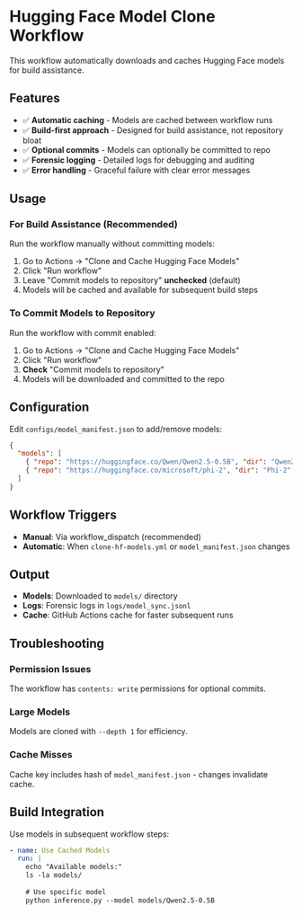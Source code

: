 # Hugging Face Model Clone Workflow

This workflow automatically downloads and caches Hugging Face models for build assistance.

## Features

- ✅ **Automatic caching** - Models are cached between workflow runs
- ✅ **Build-first approach** - Designed for build assistance, not repository bloat
- ✅ **Optional commits** - Models can optionally be committed to repo
- ✅ **Forensic logging** - Detailed logs for debugging and auditing
- ✅ **Error handling** - Graceful failure with clear error messages

## Usage

### For Build Assistance (Recommended)

Run the workflow manually without committing models:

1. Go to Actions → "Clone and Cache Hugging Face Models"
2. Click "Run workflow" 
3. Leave "Commit models to repository" **unchecked** (default)
4. Models will be cached and available for subsequent build steps

### To Commit Models to Repository

Run the workflow with commit enabled:

1. Go to Actions → "Clone and Cache Hugging Face Models"  
2. Click "Run workflow"
3. **Check** "Commit models to repository"
4. Models will be downloaded and committed to the repo

## Configuration

Edit `configs/model_manifest.json` to add/remove models:

```json
{
  "models": [
    { "repo": "https://huggingface.co/Qwen/Qwen2.5-0.5B", "dir": "Qwen2.5-0.5B" },
    { "repo": "https://huggingface.co/microsoft/phi-2", "dir": "Phi-2" }
  ]
}
```

## Workflow Triggers

- **Manual**: Via workflow_dispatch (recommended)
- **Automatic**: When `clone-hf-models.yml` or `model_manifest.json` changes

## Output

- **Models**: Downloaded to `models/` directory
- **Logs**: Forensic logs in `logs/model_sync.jsonl`
- **Cache**: GitHub Actions cache for faster subsequent runs

## Troubleshooting

### Permission Issues
The workflow has `contents: write` permissions for optional commits.

### Large Models
Models are cloned with `--depth 1` for efficiency.

### Cache Misses
Cache key includes hash of `model_manifest.json` - changes invalidate cache.

## Build Integration

Use models in subsequent workflow steps:

```yaml
- name: Use Cached Models
  run: |
    echo "Available models:"
    ls -la models/
    
    # Use specific model
    python inference.py --model models/Qwen2.5-0.5B
```
